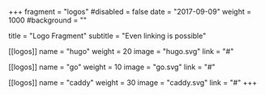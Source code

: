 +++
fragment = "logos"
#disabled = false
date = "2017-09-09"
weight = 1000
#background = ""

title = "Logo Fragment"
subtitle = "Even linking is possible"

[[logos]]
  name = "hugo"
  weight = 20
  image = "hugo.svg"
  link = "#"

[[logos]]
  name = "go"
  weight = 10
  image = "go.svg"
  link = "#"

[[logos]]
  name = "caddy"
  weight = 30
  image = "caddy.svg"
  link = "#"
+++
